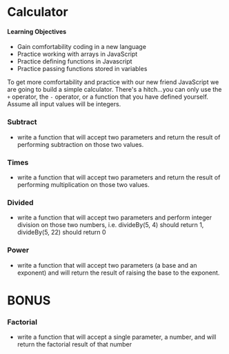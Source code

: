 # Calculator

#### Learning Objectives
- Gain comfortability coding in a new language
- Practice working with arrays in JavaScript
- Practice defining functions in Javascript
- Practice passing functions stored in variables

To get more comfortability and practice with our new friend JavaScript we are going to build a simple calculator. There's a hitch...you can only use the `+` operator, the `-` operator, or a function that you have defined yourself. Assume all input values will be integers.

### Subtract
- write a function that will accept two parameters and return the result of performing subtraction on those two values.

### Times
- write a function that will accept two parameters and return the result of performing multiplication on those two values.

### Divided
- write a function that will accept two parameters and perform integer division on those two numbers, i.e. divideBy(5, 4) should return 1, divideBy(5, 22) should return 0

### Power
- write a function that will accept two parameters (a base and an exponent) and will return the result of raising the base to the exponent.

# BONUS
### Factorial
- write a function that will accept a single parameter, a number, and will return the factorial result of that number